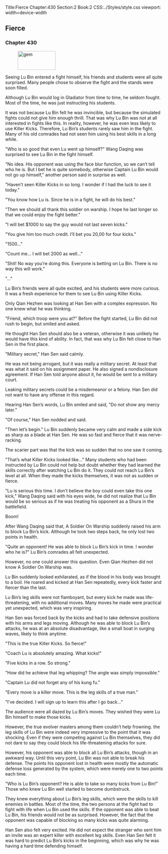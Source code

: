 Title:Fierce 
Chapter:430 
Section:2 
Book:2 
CSS:../Styles/style.css 
viewport: width=device-width
  
## Fierce
### Chapter 430
  
<figure>
	<img src="../Images/gem.gif" alt="gem" id="gem" width="120" height="60" />
</figure>
  

  
Seeing Lu Bin entered a fight himself, his friends and students were all quite surprised. Many people chose to observe the fight and the stands were soon filled.

Although Lu Bin would log in Gladiator from time to time, he seldom fought. Most of the time, he was just instructing his students.

It was not because Lu Bin felt he was invincible, but because the simulated fights could not give him enough thrill. That was why Lu Bin was not at all interested in fights like this. In reality, however, he was even less likely to use Killer Kicks. Therefore, Lu Bin’s students rarely saw him in the fight. Many of his old comrades had not seen him using his best skills in a long while.

"Who is so good that even Lu went up himself?" Wang Daqing was surprised to see Lu Bin in the fight himself.

"No idea. His opponent was using the face blur function, so we can’t tell who he is. But I bet he is quite somebody, otherwise Captain Lu Bin would not go up himself," another person said in surprise as well.

"Haven’t seen Killer Kicks in so long. I wonder if I had the luck to see it today."

"You know how Lu is. Since he is in a fight, he will do his best."

"Then we should all thank this soldier on warship. I hope he last longer so that we could enjoy the fight better."

"I will bet $1000 to say the guy would not last seven kicks."

"You give him too much credit. I’ll bet you 20,00 for four kicks."

"1500…"

"Count me… I will bet 2000 as well…"

"Shit! No way you’re doing this. Everyone is betting on Lu Bin. There is no way this will work."

"…"

Lu Bin’s friends were all quite excited, and his students were more curious. It was a fresh experience for them to see Lu Bin using Killer Kicks.

Only Qian Hezhen was looking at Han Sen with a complex expression. No one knew what he was thinking.

"Friend, which troop were you at?" Before the fight started, Lu Bin did not rush to begin, but smiled and asked.

He thought Han Sen should also be a veteran, otherwise it was unlikely he would have this kind of ability. In fact, that was why Lu Bin felt close to Han Sen in the first place.

"Military secret," Han Sen said calmly.

He was not being arrogant, but it was really a military secret. At least that was what it said on his assignment paper. He also signed a nondisclosure agreement. If Han Sen told anyone about it, he would be sent to a military court.

Leaking military secrets could be a misdemeanor or a felony. Han Sen did not want to have any offense in this regard.

Hearing Han Sen’s words, Lu Bin smiled and said, "Do not show any mercy later."

"Of course," Han Sen nodded and said.

"Then let’s begin." Lu Bin suddenly became very calm and made a side kick as sharp as a blade at Han Sen. He was so fast and fierce that it was nerve-racking.

The scarier part was that the kick was so sudden that no one saw it coming.

"That’s what Killer Kicks looked like…" Many students who had been instructed by Lu Bin could not help but doubt whether they had learned the skills correctly after watching Lu Bin do it. They could not reach Lu Bin’s level at all. When they made the kicks themselves, it was not as sudden or fierce.

"Lu is serious this time. I don’t believe the boy could even take this one kick," Wang Daqing said with his eyes wide, he did not realize that Lu Bin would be so serious as if he was treating his opponent as a Shura in the battlefield.

Boom!

After Wang Daqing said that, A Soldier On Warship suddenly raised his arm to block Lu Bin’s kick. Although he took two steps back, he only lost two points in health.

"Quite an opponent! He was able to block Lu Bin’s kick in time. I wonder who he is?" Lu Bin’s comrades all felt unexpected.

However, no one could answer this question. Even Qian Hezhen did not know A Soldier On Warship was.

Lu Bin suddenly looked exhilarated, as if the blood in his body was brought to a boil. He roared and kicked at Han Sen repeatedly, every kick faster and fiercer than the last.

Lu Bin’s leg skills were not flamboyant, but every kick he made was life-threatening, with no additional moves. Many moves he made were practical yet unexpected, which was very inspiring.

Han Sen was forced back by the kicks and had to take defensive positions with his arms and legs moving. Although he was able to block Lu Bin’s attacks, he was at an absolute disadvantage, like a small boat in surging waves, likely to think anytime.

"This is the true Killer Kicks. So fierce!"

"Coach Lu is absolutely amazing. What kicks!"

"Five kicks in a row. So strong."

"How did he achieve that leg whipping? The angle was simply impossible."

"Captain Lu did not forget any of his kung fu."

"Every move is a killer move. This is the leg skills of a true man."

"I’ve decided. I will sign up to learn this after I go back…"

The audience were all dazed by Lu Bin’s moves. They wished they were Lu Bin himself to make those kicks.

However, the true evolver masters among them couldn’t help frowning. the leg skills of Lu Bin were indeed very impressive to the point that it was shocking. Even if they were competing against Lu Bin themselves, they did not dare to say they could block his life-threatening attacks for sure.

However, his opponent was able to block all Lu Bin’s attacks, though in an awkward way. Until this very point, Lu Bin was not able to break his defense. The points his opponent lost in health were mostly the automatic defense loss generated by the system, which were merely one to two points each time.

"Who is Lu Bin’s opponent? He is able to take so many kicks from Lu Bin!" Those who knew Lu Bin well started to become dumbstruck.

They knew everything about Lu Bin’s leg skills, which were the skills to kill enemies in battles. Most of the time, the two persons at the fight had to fight with life when Lu Bin used the skills. If the opponent was able to beat Lu Bin, his friends would not be as surprised. However, the fact that the opponent was capable of blocking so many kicks was quite alarming.

Han Sen also felt very excited. He did not expect the stranger who sent him an invite was an expert killer with excellent leg skills. Even Han Sen felt it was hard to predict Lu Bin’s kicks in the beginning, which was why he was having a hard time defending himself.